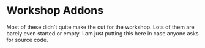 # Workshop Addons
Most of these didn't quite make the cut for the workshop. Lots of them are barely even started or empty. I am just putting this here in case anyone asks for source code.
